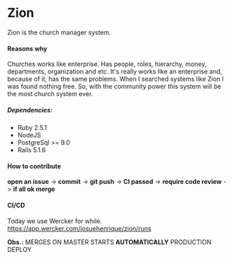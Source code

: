 # Zion

Zion is the church manager system.

#### Reasons why
Churches works like enterprise. Has people, roles, hierarchy, money, departments, organization and etc.
It's really works like an enterprise and, because of it, has the same problems.
When I searched systems like Zion I was found nothing free. 
So, with the community power this system will be the most church system ever.

##### Dependencies:
* Ruby 2.5.1
* NodeJS
* PostgreSql >= 9.0
* Rails 5.1.6

#### How to contribute
**open an issue** -> **commit** -> **git push** -> **CI passed** -> **require code review** -> **if all ok merge**

#### CI/CD
Today we use Wercker for while. 
https://app.wercker.com/josuehenrique/zion/runs


**Obs.:** MERGES ON MASTER STARTS **AUTOMATICALLY** PRODUCTION DEPLOY
